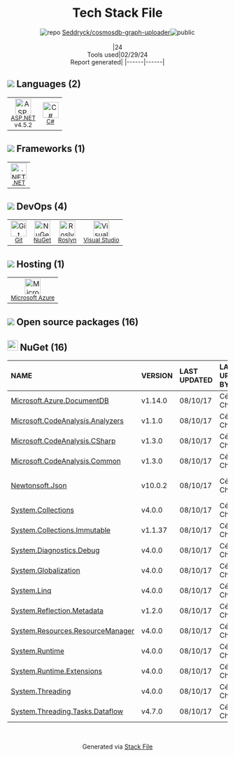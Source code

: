 <!--
&lt;--- Readme.md Snippet without images Start ---&gt;
## Tech Stack
Seddryck/cosmosdb-graph-uploader is built on the following main stack:

- [ASP.NET](https://www.asp.net/) – Languages
- [C#](http://csharp.net) – Languages
- [.NET](http://www.microsoft.com/net/) – Frameworks (Full Stack)
- [Roslyn](https://github.com/dotnet/roslyn) – Code Review
- [Visual Studio](http://msdn.microsoft.com/en-us/vstudio/aa718325.aspx) – Integrated Development Environment
- [Microsoft Azure](https://azure.microsoft.com/en-us/) – Cloud Hosting

Full tech stack [here](/techstack.md)

&lt;--- Readme.md Snippet without images End ---&gt;

&lt;--- Readme.md Snippet with images Start ---&gt;
## Tech Stack
Seddryck/cosmosdb-graph-uploader is built on the following main stack:

- <img width='25' height='25' src='https://img.stackshare.io/service/6755/2c45151a4a11d3a3c8e71bb34dd069d6_400x400.png' alt='ASP.NET'/> [ASP.NET](https://www.asp.net/) – Languages
- <img width='25' height='25' src='https://img.stackshare.io/service/1015/1200px-C_Sharp_wordmark.svg.png' alt='C#'/> [C#](http://csharp.net) – Languages
- <img width='25' height='25' src='https://img.stackshare.io/service/1014/IoPy1dce_400x400.png' alt='.NET'/> [.NET](http://www.microsoft.com/net/) – Frameworks (Full Stack)
- <img width='25' height='25' src='https://img.stackshare.io/service/20930/default_275fb27c037c57f3394917ebca90dc2465c97ed8.png' alt='Roslyn'/> [Roslyn](https://github.com/dotnet/roslyn) – Code Review
- <img width='25' height='25' src='https://img.stackshare.io/service/1451/SR2hUhQN.png' alt='Visual Studio'/> [Visual Studio](http://msdn.microsoft.com/en-us/vstudio/aa718325.aspx) – Integrated Development Environment
- <img width='25' height='25' src='https://img.stackshare.io/service/213/default_88defae415fcb9cd0ac5d36c1ed27e74133c6287.jpg' alt='Microsoft Azure'/> [Microsoft Azure](https://azure.microsoft.com/en-us/) – Cloud Hosting

Full tech stack [here](/techstack.md)

&lt;--- Readme.md Snippet with images End ---&gt;
-->
<div align="center">

# Tech Stack File
![](https://img.stackshare.io/repo.svg "repo") [Seddryck/cosmosdb-graph-uploader](https://github.com/Seddryck/cosmosdb-graph-uploader)![](https://img.stackshare.io/public_badge.svg "public")
<br/><br/>
|24<br/>Tools used|02/29/24 <br/>Report generated|
|------|------|
</div>

## <img src='https://img.stackshare.io/languages.svg'/> Languages (2)
<table><tr>
  <td align='center'>
  <img width='36' height='36' src='https://img.stackshare.io/service/6755/2c45151a4a11d3a3c8e71bb34dd069d6_400x400.png' alt='ASP.NET'>
  <br>
  <sub><a href="https://www.asp.net/">ASP.NET</a></sub>
  <br>
  <sub>v4.5.2</sub>
</td>

<td align='center'>
  <img width='36' height='36' src='https://img.stackshare.io/service/1015/1200px-C_Sharp_wordmark.svg.png' alt='C#'>
  <br>
  <sub><a href="http://csharp.net">C#</a></sub>
  <br>
  <sub></sub>
</td>

</tr>
</table>

## <img src='https://img.stackshare.io/frameworks.svg'/> Frameworks (1)
<table><tr>
  <td align='center'>
  <img width='36' height='36' src='https://img.stackshare.io/service/1014/IoPy1dce_400x400.png' alt='.NET'>
  <br>
  <sub><a href="http://www.microsoft.com/net/">.NET</a></sub>
  <br>
  <sub></sub>
</td>

</tr>
</table>

## <img src='https://img.stackshare.io/devops.svg'/> DevOps (4)
<table><tr>
  <td align='center'>
  <img width='36' height='36' src='https://img.stackshare.io/service/1046/git.png' alt='Git'>
  <br>
  <sub><a href="http://git-scm.com/">Git</a></sub>
  <br>
  <sub></sub>
</td>

<td align='center'>
  <img width='36' height='36' src='https://img.stackshare.io/service/2637/6I3oEOP4_400x400.jpg' alt='NuGet'>
  <br>
  <sub><a href="https://www.nuget.org/">NuGet</a></sub>
  <br>
  <sub></sub>
</td>

<td align='center'>
  <img width='36' height='36' src='https://img.stackshare.io/service/20930/default_275fb27c037c57f3394917ebca90dc2465c97ed8.png' alt='Roslyn'>
  <br>
  <sub><a href="https://github.com/dotnet/roslyn">Roslyn</a></sub>
  <br>
  <sub></sub>
</td>

<td align='center'>
  <img width='36' height='36' src='https://img.stackshare.io/service/1451/SR2hUhQN.png' alt='Visual Studio'>
  <br>
  <sub><a href="http://msdn.microsoft.com/en-us/vstudio/aa718325.aspx">Visual Studio</a></sub>
  <br>
  <sub></sub>
</td>

</tr>
</table>

## <img src='https://img.stackshare.io/hosting.svg'/> Hosting (1)
<table><tr>
  <td align='center'>
  <img width='36' height='36' src='https://img.stackshare.io/service/213/default_88defae415fcb9cd0ac5d36c1ed27e74133c6287.jpg' alt='Microsoft Azure'>
  <br>
  <sub><a href="https://azure.microsoft.com/en-us/">Microsoft Azure</a></sub>
  <br>
  <sub></sub>
</td>

</tr>
</table>


## <img src='https://img.stackshare.io/group.svg' /> Open source packages (16)</h2>

## <img width='24' height='24' src='https://img.stackshare.io/service/2637/6I3oEOP4_400x400.jpg'/> NuGet (16)

|NAME|VERSION|LAST UPDATED|LAST UPDATED BY|LICENSE|VULNERABILITIES|
|:------|:------|:------|:------|:------|:------|
|[Microsoft.Azure.DocumentDB](https://www.nuget.org/Microsoft.Azure.DocumentDB)|v1.14.0|08/10/17|Cédric L. Charlier |N/A|N/A|
|[Microsoft.CodeAnalysis.Analyzers](https://www.nuget.org/Microsoft.CodeAnalysis.Analyzers)|v1.1.0|08/10/17|Cédric L. Charlier |MIT|N/A|
|[Microsoft.CodeAnalysis.CSharp](https://www.nuget.org/Microsoft.CodeAnalysis.CSharp)|v1.3.0|08/10/17|Cédric L. Charlier |MIT|N/A|
|[Microsoft.CodeAnalysis.Common](https://www.nuget.org/Microsoft.CodeAnalysis.Common)|v1.3.0|08/10/17|Cédric L. Charlier |MIT|N/A|
|[Newtonsoft.Json](https://www.nuget.org/Newtonsoft.Json)|v10.0.2|08/10/17|Cédric L. Charlier |MIT|[](https://github.com/advisories/GHSA-8rfx-6mr3-5jh3) (High)<br/>[CVE-2024-21907](https://github.com/advisories/GHSA-5crp-9r3c-p9vr) (High)|
|[System.Collections](https://www.nuget.org/System.Collections)|v4.0.0|08/10/17|Cédric L. Charlier |N/A|N/A|
|[System.Collections.Immutable](https://www.nuget.org/System.Collections.Immutable)|v1.1.37|08/10/17|Cédric L. Charlier |MIT|N/A|
|[System.Diagnostics.Debug](https://www.nuget.org/System.Diagnostics.Debug)|v4.0.0|08/10/17|Cédric L. Charlier |N/A|N/A|
|[System.Globalization](https://www.nuget.org/System.Globalization)|v4.0.0|08/10/17|Cédric L. Charlier |N/A|N/A|
|[System.Linq](https://www.nuget.org/System.Linq)|v4.0.0|08/10/17|Cédric L. Charlier |N/A|N/A|
|[System.Reflection.Metadata](https://www.nuget.org/System.Reflection.Metadata)|v1.2.0|08/10/17|Cédric L. Charlier |MIT|N/A|
|[System.Resources.ResourceManager](https://www.nuget.org/System.Resources.ResourceManager)|v4.0.0|08/10/17|Cédric L. Charlier |N/A|N/A|
|[System.Runtime](https://www.nuget.org/System.Runtime)|v4.0.0|08/10/17|Cédric L. Charlier |N/A|N/A|
|[System.Runtime.Extensions](https://www.nuget.org/System.Runtime.Extensions)|v4.0.0|08/10/17|Cédric L. Charlier |N/A|N/A|
|[System.Threading](https://www.nuget.org/System.Threading)|v4.0.0|08/10/17|Cédric L. Charlier |N/A|N/A|
|[System.Threading.Tasks.Dataflow](https://www.nuget.org/System.Threading.Tasks.Dataflow)|v4.7.0|08/10/17|Cédric L. Charlier |MIT|N/A|

<br/>
<div align='center'>

Generated via [Stack File](https://github.com/marketplace/stack-file)
